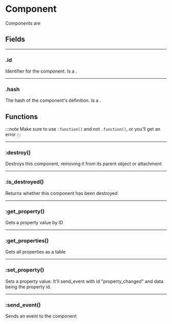 # Component

Components are

## Fields

---

### .id

Identifier for the component. Is a <Type name="number" />.

---

### .hash

The hash of the component's definition. Is a <Type name="string" />.

## Functions

:::note
Make sure to use `:function()` and not `.function()`, or you'll get an error
:::

---

### \:destroy()

Destroys this component, removing it from its parent object or attachment

---

### \:is_destroyed()

Returns whether this component has been destroyed

---

### \:get_property()

Gets a property value by ID

---

### \:get_properties()

Gets all properties as a table

---

### \:set_property()

Sets a property value. It'll send_event with id "property_changed" and data being the property id.

---

### \:send_event()

Sends an event to the component

